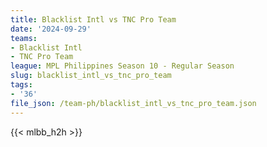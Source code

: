 ```yaml
---
title: Blacklist Intl vs TNC Pro Team
date: '2024-09-29'
teams:
- Blacklist Intl
- TNC Pro Team
league: MPL Philippines Season 10 - Regular Season
slug: blacklist_intl_vs_tnc_pro_team
tags:
- '36'
file_json: /team-ph/blacklist_intl_vs_tnc_pro_team.json
---
```


{{< mlbb_h2h >}}

